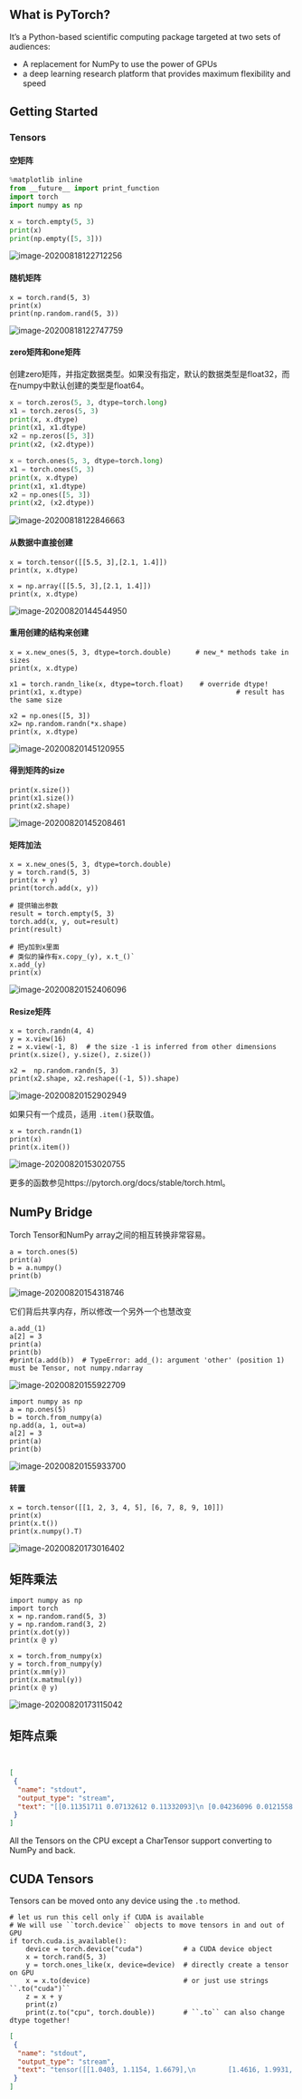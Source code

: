 
What is PyTorch?
----------------

It’s a Python-based scientific computing package targeted at two sets of audiences:

-  A replacement for NumPy to use the power of GPUs
-  a deep learning research platform that provides maximum flexibility and speed

Getting Started
---------------

### Tensors

#### 空矩阵


```python
%matplotlib inline
from __future__ import print_function
import torch
import numpy as np

x = torch.empty(5, 3)
print(x)
print(np.empty([5, 3]))
```

![image-20200818122712256](images/image-20200818122712256.png)

#### 随机矩阵


```{.python .input  n=41}
x = torch.rand(5, 3)
print(x)
print(np.random.rand(5, 3))
```

![image-20200818122747759](images/image-20200818122747759.png)

#### zero矩阵和one矩阵

创建zero矩阵，并指定数据类型。如果没有指定，默认的数据类型是float32，而在numpy中默认创建的类型是float64。


```python
x = torch.zeros(5, 3, dtype=torch.long)
x1 = torch.zeros(5, 3)
print(x, x.dtype)
print(x1, x1.dtype)
x2 = np.zeros([5, 3])
print(x2, (x2.dtype))

x = torch.ones(5, 3, dtype=torch.long)
x1 = torch.ones(5, 3)
print(x, x.dtype)
print(x1, x1.dtype)
x2 = np.ones([5, 3])
print(x2, (x2.dtype))
```

![image-20200818122846663](images/image-20200818122846663.png)

#### 从数据中直接创建


```{.python .input  n=43}
x = torch.tensor([[5.5, 3],[2.1, 1.4]])
print(x, x.dtype)

x = np.array([[5.5, 3],[2.1, 1.4]])
print(x, x.dtype)
```

![image-20200820144544950](images/image-20200820144544950.png)

#### 重用创建的结构来创建


```{.python .input  n=45}
x = x.new_ones(5, 3, dtype=torch.double)      # new_* methods take in sizes
print(x, x.dtype)

x1 = torch.randn_like(x, dtype=torch.float)    # override dtype!
print(x1, x.dtype)                                      # result has the same size

x2 = np.ones([5, 3])
x2= np.random.randn(*x.shape)
print(x, x.dtype)
```

![image-20200820145120955](images/image-20200820145120955.png)

#### 得到矩阵的size


```{.python .input  n=46}
print(x.size())
print(x1.size())
print(x2.shape)
```

![image-20200820145208461](images/image-20200820145208461.png)

#### 矩阵加法


```{.python .input  n=19}
x = x.new_ones(5, 3, dtype=torch.double) 
y = torch.rand(5, 3)
print(x + y)
print(torch.add(x, y))

# 提供输出参数
result = torch.empty(5, 3)
torch.add(x, y, out=result)
print(result)

# 把y加到x里面
# 类似的操作有x.copy_(y), x.t_()`
x.add_(y)
print(x)
```

![image-20200820152406096](images/image-20200820152406096.png)

####  Resize矩阵


```{.python .input  n=24}
x = torch.randn(4, 4)
y = x.view(16)
z = x.view(-1, 8)  # the size -1 is inferred from other dimensions
print(x.size(), y.size(), z.size())

x2 =  np.random.randn(5, 3)
print(x2.shape, x2.reshape((-1, 5)).shape)
```

![image-20200820152902949](images/image-20200820152902949.png)

如果只有一个成员，适用 `.item()`获取值。


```{.python .input  n=25}
x = torch.randn(1)
print(x)
print(x.item())
```

![image-20200820153020755](images/image-20200820153020755.png)

更多的函数参见https://pytorch.org/docs/stable/torch.html。



NumPy Bridge
------------

Torch Tensor和NumPy array之间的相互转换非常容易。


```{.python .input  n=26}
a = torch.ones(5)
print(a)
b = a.numpy()
print(b)
```

![image-20200820154318746](images/image-20200820154318746.png)

它们背后共享内存，所以修改一个另外一个也慧改变

```{.python .input  n=27}
a.add_(1)
a[2] = 3
print(a)
print(b)
#print(a.add(b))  # TypeError: add_(): argument 'other' (position 1) must be Tensor, not numpy.ndarray
```

![image-20200820155922709](images/image-20200820155922709.png)


```{.python .input  n=35}
import numpy as np
a = np.ones(5)
b = torch.from_numpy(a)
np.add(a, 1, out=a)
a[2] = 3
print(a)
print(b)
```

![image-20200820155933700](images/image-20200820155933700.png)

#### 转置

```{.python .input  n=36}
x = torch.tensor([[1, 2, 3, 4, 5], [6, 7, 8, 9, 10]])
print(x)
print(x.t())
print(x.numpy().T)
```

![image-20200820173016402](images/image-20200820173016402.png)


矩阵乘法
------------

```{.python .input  n=3}
import numpy as np
import torch
x = np.random.rand(5, 3)
y = np.random.rand(3, 2)
print(x.dot(y))
print(x @ y)

x = torch.from_numpy(x)
y = torch.from_numpy(y)
print(x.mm(y))
print(x.matmul(y))
print(x @ y)
```

![image-20200820173115042](images/image-20200820173115042.png)

矩阵点乘
------------

```{.python .input  n=95}
                                                                                      
```

```{.json .output n=95}
[
 {
  "name": "stdout",
  "output_type": "stream",
  "text": "[[0.11351711 0.07132612 0.11332093]\n [0.04236096 0.0121558  0.07490655]\n [0.25871924 0.23204599 0.34242472]\n [0.49872754 0.07574644 0.58106411]\n [0.01086334 0.01054779 0.00343615]]\ntensor([[0.1135, 0.0713, 0.1133],\n        [0.0424, 0.0122, 0.0749],\n        [0.2587, 0.2320, 0.3424],\n        [0.4987, 0.0757, 0.5811],\n        [0.0109, 0.0105, 0.0034]], dtype=torch.float64)\ntensor([[0.1135, 0.0713, 0.1133],\n        [0.0424, 0.0122, 0.0749],\n        [0.2587, 0.2320, 0.3424],\n        [0.4987, 0.0757, 0.5811],\n        [0.0109, 0.0105, 0.0034]], dtype=torch.float64)\n"
 }
]
```

All the Tensors on the CPU except a CharTensor support converting to
NumPy and back.

CUDA Tensors
------------

Tensors can be moved onto any device using the ``.to`` method.


```{.python .input  n=69}
# let us run this cell only if CUDA is available
# We will use ``torch.device`` objects to move tensors in and out of GPU
if torch.cuda.is_available():
    device = torch.device("cuda")          # a CUDA device object
    x = torch.rand(5, 3)
    y = torch.ones_like(x, device=device)  # directly create a tensor on GPU
    x = x.to(device)                       # or just use strings ``.to("cuda")``
    z = x + y
    print(z)
    print(z.to("cpu", torch.double))       # ``.to`` can also change dtype together!
```

```{.json .output n=69}
[
 {
  "name": "stdout",
  "output_type": "stream",
  "text": "tensor([[1.0403, 1.1154, 1.6679],\n        [1.4616, 1.9931, 1.2849],\n        [1.0592, 1.1075, 1.4568],\n        [1.6452, 1.8758, 1.6133],\n        [1.5751, 1.4320, 1.6804]], device='cuda:0')\ntensor([[1.0403, 1.1154, 1.6679],\n        [1.4616, 1.9931, 1.2849],\n        [1.0592, 1.1075, 1.4568],\n        [1.6452, 1.8758, 1.6133],\n        [1.5751, 1.4320, 1.6804]], dtype=torch.float64)\n"
 }
]
```

```{.python .input}

```
